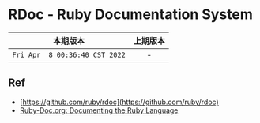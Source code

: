 # RDoc - Ruby Documentation System

|本期版本| 上期版本
|:---:|:---:
`Fri Apr  8 00:36:40 CST 2022` | -


## Ref

* [https://github.com/ruby/rdoc](https://github.com/ruby/rdoc)
* [Ruby-Doc.org: Documenting the Ruby Language](https://ruby-doc.org/)